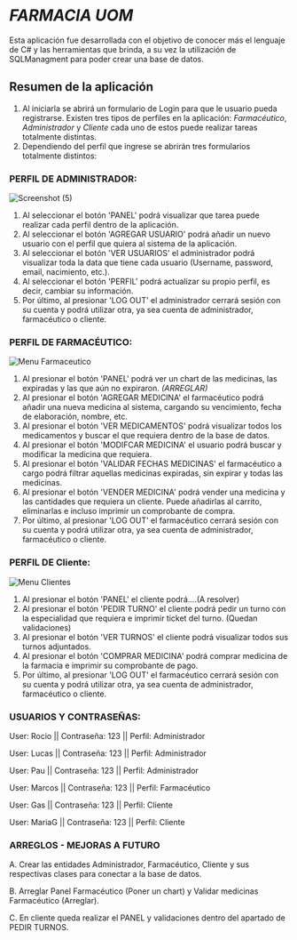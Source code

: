 # *FARMACIA UOM*

Esta aplicación fue desarrollada con el objetivo de conocer más el lenguaje de C# y las herramientas que brinda, a su vez la utilización de SQLManagment para poder crear 
una base de datos.

## Resumen de la aplicación 
1. Al iniciarla se abrirá un formulario de Login para que le usuario pueda registrarse. Existen tres tipos de perfiles en la aplicación: *Farmacéutico*,
*Administrador* y *Cliente* cada uno de estos puede realizar tareas totalmente distintas.
2. Dependiendo del perfil que ingrese se abrirán tres formularios totalmente distintos:
### PERFIL DE ADMINISTRADOR: 

![Screenshot (5)](https://user-images.githubusercontent.com/98594436/223005873-a21d004b-ccc3-4586-9bfc-9a64cadff60f.png)
1. Al seleccionar el botón 'PANEL' podrá visualizar que tarea puede realizar cada perfil dentro de la aplicación.
2. Al seleccionar el botón 'AGREGAR USUARIO' podrá añadir un nuevo usuario con el perfil que quiera al sistema de la aplicación.
3. Al seleccionar el botón 'VER USUARIOS' el administrador podrá visualizar toda la data que tiene cada usuario (Username, password, email, nacimiento, etc.).
4. Al seleccionar el botón 'PERFIL' podrá actualizar su propio perfil, es decir, cambiar su información.
5. Por último, al presionar 'LOG OUT' el administrador cerrará sesión con su cuenta y podrá utilizar otra, ya sea cuenta de administrador, farmacéutico o cliente.

### PERFIL DE FARMACÉUTICO:

![Menu Farmaceutico](https://user-images.githubusercontent.com/98594436/223008073-7d9ebc68-21cd-4b22-867a-f5f98e9ca198.png)
1. Al presionar el botón 'PANEL' podrá ver un chart de las medicinas, las expiradas y las que aún no expiraron. *(ARREGLAR)*
2. Al presionar el botón 'AGREGAR MEDICINA' el farmacéutico podrá añadir una nueva medicina al sistema, cargando su vencimiento, fecha de elaboración, nombre, etc.
3. Al presionar el botón 'VER MEDICAMENTOS' podrá visualizar todos los medicamentos y buscar el que requiera dentro de la base de datos.
4. Al presionar el botón 'MODIFCAR MEDICINA' el usuario podrá buscar y modificar la medicina que requiera.
5. Al presionar el botón 'VALIDAR FECHAS MEDICINAS' el farmacéutico a cargo podrá filtrar aquellas medicinas expiradas, sin expirar y todas las medicinas.
6. Al presionar el botón 'VENDER MEDICINA' podrá vender una medicina y las cantidades que requiera un cliente. Puede añadirlas al carrito, eliminarlas e incluso
imprimir un comprobante de compra.
7. Por último, al presionar 'LOG OUT' el farmacéutico cerrará sesión con su cuenta y podrá utilizar otra, ya sea cuenta de administrador, farmacéutico o cliente.

### PERFIL DE Cliente:
![Menu Clientes](https://user-images.githubusercontent.com/98594436/223311079-640f8d8f-6211-4064-8edf-c4b28b5c8edc.png)
1. Al presionar el botón 'PANEL' el cliente podrá....(A resolver)
2. Al presionar el botón 'PEDIR TURNO' el cliente podrá pedir un turno con la especialidad que requiera e imprimir ticket del turno. (Quedan validaciones)
3. Al presionar el botón 'VER TURNOS' el cliente podrá visualizar todos sus turnos adjuntados.
4. Al presionar el botón 'COMPRAR MEDICINA' podrá comprar medicina de la farmacia e imprimir su comprobante de pago.
5. Por último, al presionar 'LOG OUT' el farmacéutico cerrará sesión con su cuenta y podrá utilizar otra, ya sea cuenta de administrador, farmacéutico o cliente.

### USUARIOS Y CONTRASEÑAS:
User: Rocio  || Contraseña: 123  || Perfil: Administrador

User: Lucas  || Contraseña: 123  || Perfil: Administrador

User: Pau    || Contraseña: 123  || Perfil: Administrador

User: Marcos || Contraseña: 123  || Perfil: Farmacéutico

User: Gas    || Contraseña: 123  || Perfil: Cliente

User: MariaG || Contraseña: 123  || Perfil: Cliente

### ARREGLOS - MEJORAS A FUTURO
A. Crear las entidades Administrador, Farmacéutico, Cliente y sus respectivas clases para conectar a la base de datos.

B. Arreglar Panel Farmacéutico (Poner un chart) y Validar medicinas Farmacéutico (Arreglar).

C. En cliente queda realizar el PANEL y validaciones dentro del apartado de PEDIR TURNOS.



